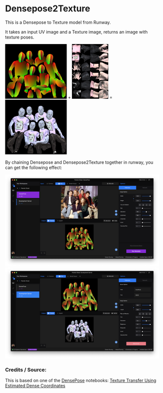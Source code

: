 # Densepose2Texture

This is a Densepose to Texture model from Runway.

It takes an input UV image and a Texture image, returns an image with texture poses.

<img src="imgs/input.png" alt="input" title="input" width="200" />   +  <img src="texture.png" alt="input" title="input" height="177" />   =   <img src="imgs/output.png" alt="output" title="output" width="200" />

By chaining Densepose and Densepose2Texture together in runway, you can get the following effect:

<img src="imgs/runway1.png" alt="runway1" title="runway1" width="500" />
<img src="imgs/runway2.png" alt="runway1" title="runway2" width="500" />


### Credits / Source:
This is based on one of the [DensePose](https://github.com/facebookresearch/DensePose) notebooks: [
Texture Transfer Using Estimated Dense Coordinates](https://github.com/facebookresearch/DensePose/blob/master/notebooks/DensePose-RCNN-Texture-Transfer.ipynb)
